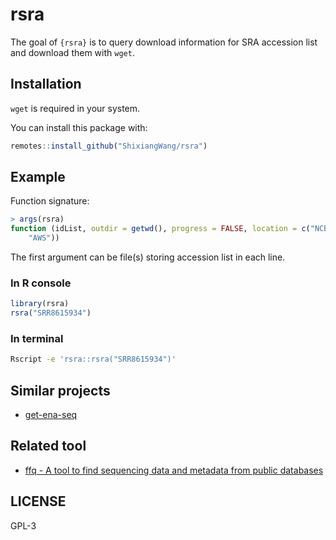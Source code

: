 
# rsra

<!-- badges: start -->
<!-- badges: end -->

The goal of `{rsra}` is to query download information for SRA accession list and
download them with `wget`.

## Installation

`wget` is required in your system.

You can install this package with:

``` r
remotes::install_github("ShixiangWang/rsra")
```

## Example

Function signature:

```r
> args(rsra)
function (idList, outdir = getwd(), progress = FALSE, location = c("NCBI", 
    "AWS"))
```

The first argument can be file(s) storing accession list in each line.

### In R console

```r
library(rsra)
rsra("SRR8615934")
```

### In terminal

```sh
Rscript -e 'rsra::rsra("SRR8615934")'
```

## Similar projects

- [get-ena-seq](https://github.com/wangshun1121/get-ena-seq)


## Related tool

- [ffq - A tool to find sequencing data and metadata from public databases](https://github.com/pachterlab/ffq)

## LICENSE

GPL-3

